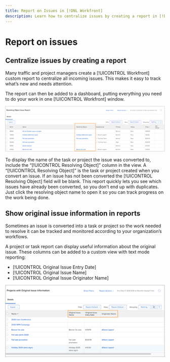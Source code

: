 ```yaml
---
title: Report on Issues in [!DNL Workfront]
description: Learn how to centralize issues by creating a report in [!DNL Adobe Workfront]. 
---
```


# Report on issues

## Centralize issues by creating a report

Many traffic and project managers create a [!UICONTROL Workfront] custom report to centralize all incoming issues. This makes it easy to track what’s new and needs attention.

The report can then be added to a dashboard, putting everything you need to do your work in one [!UICONTROL Workfront] window.

![An image of the [!UICONTROL Resolving Object] column of an issue report.](assets/18-resolving-object-report.png)

To display the name of the task or project the issue was converted to, include the “[!UICONTROL Resolving Object]” column in the view. A “[!UICONTROL Resolving Object]” is the task or project created when you convert an issue. If an issue has not been converted the [!UICONTROL Resolving Object] field will be blank. This report quickly lets you see which issues have already been converted, so you don’t end up with duplicates. Just click the resolving object name to open it so you can track progress on the work being done.

## Show original issue information in reports

Sometimes an issue is converted into a task or project so the work needed to resolve it can be tracked and monitored according to your organization’s workflows.

A project or task report can display useful information about the original issue. These columns can be added to a custom view with text mode reporting:

* [!UICONTROL Original Issue Entry Date]
* [!UICONTROL Original Issue Name]
* [!UICONTROL Original Issue Originator Name]

![An image of issue reporting information.](assets/19-text-mode-reporting-for-issues.png)

<!-- Need wf one documentation article link below

For the text mode used to create this report, see the Workfront One article titled View: Display original issue information on task and project list.

-->


<!--  Learn more graphic and documentation article links

* Create and customize views
* Overview of resolving and resolvable objects
* Understanding resolving and resolvable objects

-->
